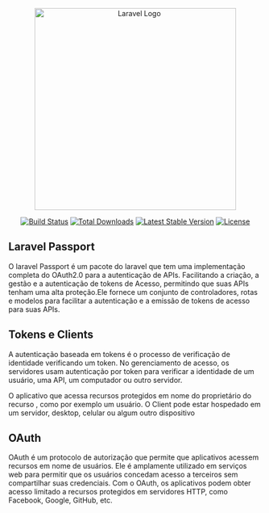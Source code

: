 <p align="center"><a href="https://laravel.com" target="_blank"><img src="https://raw.githubusercontent.com/laravel/art/master/logo-lockup/5%20SVG/2%20CMYK/1%20Full%20Color/laravel-logolockup-cmyk-red.svg" width="400" alt="Laravel Logo"></a></p>

<p align="center">
<a href="https://github.com/laravel/framework/actions"><img src="https://github.com/laravel/framework/workflows/tests/badge.svg" alt="Build Status"></a>
<a href="https://packagist.org/packages/laravel/framework"><img src="https://img.shields.io/packagist/dt/laravel/framework" alt="Total Downloads"></a>
<a href="https://packagist.org/packages/laravel/framework"><img src="https://img.shields.io/packagist/v/laravel/framework" alt="Latest Stable Version"></a>
<a href="https://packagist.org/packages/laravel/framework"><img src="https://img.shields.io/packagist/l/laravel/framework" alt="License"></a>
</p>

## Laravel Passport

O laravel Passport é um pacote do laravel que tem uma implementação completa do OAuth2.0 para a autenticação de APIs. Facilitando a criação, a gestão e a autenticação de tokens de Acesso, permitindo que suas APIs tenham uma alta proteção.Ele fornece um conjunto de controladores, rotas e modelos para facilitar a autenticação e a emissão de tokens de acesso para suas APIs.

## Tokens e Clients

A autenticação baseada em tokens é o processo de verificação de identidade verificando um token. No gerenciamento de acesso, os servidores usam autenticação por token para verificar a identidade de um usuário, uma API, um computador ou outro servidor.

O aplicativo que acessa recursos protegidos em nome do proprietário do recurso , como por exemplo um usuário. O Client pode estar hospedado em um servidor, desktop, celular ou algum outro dispositivo

## OAuth

OAuth é um protocolo de autorização que permite que aplicativos acessem recursos em nome de usuários. Ele é amplamente utilizado em serviços web para permitir que os usuários concedam acesso a terceiros sem compartilhar suas credenciais. Com o OAuth, os aplicativos podem obter acesso limitado a recursos protegidos em servidores HTTP, como Facebook, Google, GitHub, etc.



